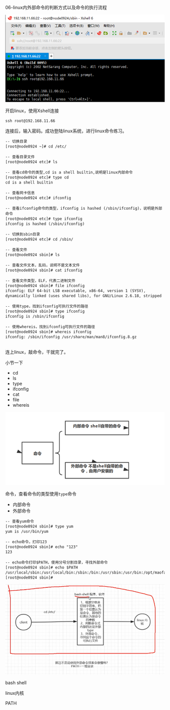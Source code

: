 06-linux内外部命令的判断方式以及命令的执行流程



![image-20201113223648637](../image/image-20201113223648637.png)

开启linux，使用Xshell连接

```
ssh root@192.168.11.66
```

连接后，输入密码。成功登陆linux系统，进行linux命令练习。



```shell
-- 切换目录
[root@node0924 ~]# cd /etc/

-- 查看目录文件
[root@node0924 etc]# ls

-- 查看cd命令的类型,cd is a shell builtin,说明是linux内部命令
[root@node0924 etc]# type cd
cd is a shell builtin

-- 查看网卡信息
[root@node0924 etc]# ifconfig

-- 查看ifconfig命令的类型，ifconfig is hashed (/sbin/ifconfig)，说明是外部命令
[root@node0924 etc]# type ifconfig
ifconfig is hashed (/sbin/ifconfig)

-- 切换到sbin目录
[root@node0924 etc]# cd /sbin/

-- 查看文件
[root@node0924 sbin]# ls

-- 查看文件文本，乱码，说明不是文本文件
[root@node0924 sbin]# cat ifconfig

-- 查看文件类型，ELF，代表二进制文件
[root@node0924 sbin]# file ifconfig
ifconfig: ELF 64-bit LSB executable, x86-64, version 1 (SYSV), dynamically linked (uses shared libs), for GNU/Linux 2.6.18, stripped

-- 使用type，找到ifconfig可执行文件的路径
[root@node0924 sbin]# type ifconfig
ifconfig is /sbin/ifconfig

-- 使用whereis，找到ifconfig可执行文件的路径
[root@node0924 sbin]# whereis ifconfig
ifconfig: /sbin/ifconfig /usr/share/man/man8/ifconfig.8.gz


```

连上linux，敲命令，干就完了。



小节一下

* cd
* ls
* type
* ifconfig
* cat
* file
* whereis



![image-20201113225331391](../image/image-20201113225331391.png)

命令，查看命令的类型使用`type`命令

* 内部命令
* 外部命令



```shell
-- 查看yum命令
[root@node0924 sbin]# type yum
yum is /usr/bin/yum

-- echo命令，打印123
[root@node0924 sbin]# echo "123"
123

-- echo命令打印$PATH，使用分号分割目录，寻找外部命令
[root@node0924 sbin]# echo $PATH
/usr/local/sbin:/usr/local/bin:/sbin:/bin:/usr/sbin:/usr/bin:/opt/maofachang/redis5/bin:/root/bin
[root@node0924 sbin]# 
```



![image-20201113230611998](../image/image-20201113230611998.png)

bash shell

linux内核

PATH